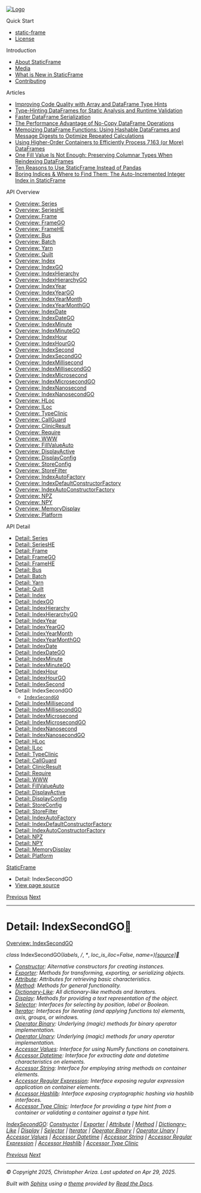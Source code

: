 [![Logo](../_static/sf-logo-web_icon-small.png)](../index.md)

Quick Start

* [static-frame](../readme.md)
* [License](../license.md)

Introduction

* [About StaticFrame](../intro.md)
* [Media](../intro.html#media)
* [What is New in StaticFrame](../new.md)
* [Contributing](../contributing.md)

Articles

* [Improving Code Quality with Array and DataFrame Type Hints](../articles/guard.md)
* [Type-Hinting DataFrames for Static Analysis and Runtime Validation](../articles/ftyping.md)
* [Faster DataFrame Serialization](../articles/serialize.md)
* [The Performance Advantage of No-Copy DataFrame Operations](../articles/no_copy.md)
* [Memoizing DataFrame Functions: Using Hashable DataFrames and Message Digests to Optimize Repeated Calculations](../articles/hash.md)
* [Using Higher-Order Containers to Efficiently Process 7,163 (or More) DataFrames](../articles/uhoc.md)
* [One Fill Value Is Not Enough: Preserving Columnar Types When Reindexing DataFrames](../articles/fill_value.md)
* [Ten Reasons to Use StaticFrame Instead of Pandas](../articles/upgrade.md)
* [Boring Indices & Where to Find Them: The Auto-Incremented Integer Index in StaticFrame](../articles/aiii.md)

API Overview

* [Overview: Series](../api_overview/series.md)
* [Overview: SeriesHE](../api_overview/series_he.md)
* [Overview: Frame](../api_overview/frame.md)
* [Overview: FrameGO](../api_overview/frame_go.md)
* [Overview: FrameHE](../api_overview/frame_he.md)
* [Overview: Bus](../api_overview/bus.md)
* [Overview: Batch](../api_overview/batch.md)
* [Overview: Yarn](../api_overview/yarn.md)
* [Overview: Quilt](../api_overview/quilt.md)
* [Overview: Index](../api_overview/index.md)
* [Overview: IndexGO](../api_overview/index_go.md)
* [Overview: IndexHierarchy](../api_overview/index_hierarchy.md)
* [Overview: IndexHierarchyGO](../api_overview/index_hierarchy_go.md)
* [Overview: IndexYear](../api_overview/index_year.md)
* [Overview: IndexYearGO](../api_overview/index_year_go.md)
* [Overview: IndexYearMonth](../api_overview/index_year_month.md)
* [Overview: IndexYearMonthGO](../api_overview/index_year_month_go.md)
* [Overview: IndexDate](../api_overview/index_date.md)
* [Overview: IndexDateGO](../api_overview/index_date_go.md)
* [Overview: IndexMinute](../api_overview/index_minute.md)
* [Overview: IndexMinuteGO](../api_overview/index_minute_go.md)
* [Overview: IndexHour](../api_overview/index_hour.md)
* [Overview: IndexHourGO](../api_overview/index_hour_go.md)
* [Overview: IndexSecond](../api_overview/index_second.md)
* [Overview: IndexSecondGO](../api_overview/index_second_go.md)
* [Overview: IndexMillisecond](../api_overview/index_millisecond.md)
* [Overview: IndexMillisecondGO](../api_overview/index_millisecond_go.md)
* [Overview: IndexMicrosecond](../api_overview/index_microsecond.md)
* [Overview: IndexMicrosecondGO](../api_overview/index_microsecond_go.md)
* [Overview: IndexNanosecond](../api_overview/index_nanosecond.md)
* [Overview: IndexNanosecondGO](../api_overview/index_nanosecond_go.md)
* [Overview: HLoc](../api_overview/hloc.md)
* [Overview: ILoc](../api_overview/iloc.md)
* [Overview: TypeClinic](../api_overview/type_clinic.md)
* [Overview: CallGuard](../api_overview/call_guard.md)
* [Overview: ClinicResult](../api_overview/clinic_result.md)
* [Overview: Require](../api_overview/require.md)
* [Overview: WWW](../api_overview/www.md)
* [Overview: FillValueAuto](../api_overview/fill_value_auto.md)
* [Overview: DisplayActive](../api_overview/display_active.md)
* [Overview: DisplayConfig](../api_overview/display_config.md)
* [Overview: StoreConfig](../api_overview/store_config.md)
* [Overview: StoreFilter](../api_overview/store_filter.md)
* [Overview: IndexAutoFactory](../api_overview/index_auto_factory.md)
* [Overview: IndexDefaultConstructorFactory](../api_overview/index_default_constructor_factory.md)
* [Overview: IndexAutoConstructorFactory](../api_overview/index_auto_constructor_factory.md)
* [Overview: NPZ](../api_overview/npz.md)
* [Overview: NPY](../api_overview/npy.md)
* [Overview: MemoryDisplay](../api_overview/memory_display.md)
* [Overview: Platform](../api_overview/platform.md)

API Detail

* [Detail: Series](series.md)
* [Detail: SeriesHE](series_he.md)
* [Detail: Frame](frame.md)
* [Detail: FrameGO](frame_go.md)
* [Detail: FrameHE](frame_he.md)
* [Detail: Bus](bus.md)
* [Detail: Batch](batch.md)
* [Detail: Yarn](yarn.md)
* [Detail: Quilt](quilt.md)
* [Detail: Index](index.md)
* [Detail: IndexGO](index_go.md)
* [Detail: IndexHierarchy](index_hierarchy.md)
* [Detail: IndexHierarchyGO](index_hierarchy_go.md)
* [Detail: IndexYear](index_year.md)
* [Detail: IndexYearGO](index_year_go.md)
* [Detail: IndexYearMonth](index_year_month.md)
* [Detail: IndexYearMonthGO](index_year_month_go.md)
* [Detail: IndexDate](index_date.md)
* [Detail: IndexDateGO](index_date_go.md)
* [Detail: IndexMinute](index_minute.md)
* [Detail: IndexMinuteGO](index_minute_go.md)
* [Detail: IndexHour](index_hour.md)
* [Detail: IndexHourGO](index_hour_go.md)
* [Detail: IndexSecond](index_second.md)
* Detail: IndexSecondGO
  + [`IndexSecondGO`](#static_frame.IndexSecondGO)
* [Detail: IndexMillisecond](index_millisecond.md)
* [Detail: IndexMillisecondGO](index_millisecond_go.md)
* [Detail: IndexMicrosecond](index_microsecond.md)
* [Detail: IndexMicrosecondGO](index_microsecond_go.md)
* [Detail: IndexNanosecond](index_nanosecond.md)
* [Detail: IndexNanosecondGO](index_nanosecond_go.md)
* [Detail: HLoc](hloc.md)
* [Detail: ILoc](iloc.md)
* [Detail: TypeClinic](type_clinic.md)
* [Detail: CallGuard](call_guard.md)
* [Detail: ClinicResult](clinic_result.md)
* [Detail: Require](require.md)
* [Detail: WWW](www.md)
* [Detail: FillValueAuto](fill_value_auto.md)
* [Detail: DisplayActive](display_active.md)
* [Detail: DisplayConfig](display_config.md)
* [Detail: StoreConfig](store_config.md)
* [Detail: StoreFilter](store_filter.md)
* [Detail: IndexAutoFactory](index_auto_factory.md)
* [Detail: IndexDefaultConstructorFactory](index_default_constructor_factory.md)
* [Detail: IndexAutoConstructorFactory](index_auto_constructor_factory.md)
* [Detail: NPZ](npz.md)
* [Detail: NPY](npy.md)
* [Detail: MemoryDisplay](memory_display.md)
* [Detail: Platform](platform.md)

[StaticFrame](../index.md)

* Detail: IndexSecondGO
* [View page source](../_sources/api_detail/index_second_go.rst.txt)

[Previous](index_second.html "Detail: IndexSecond")
[Next](index_millisecond.html "Detail: IndexMillisecond")

---

# Detail: IndexSecondGO[](#detail-indexsecondgo "Link to this heading")

[Overview: IndexSecondGO](../api_overview/index_second_go.html#api-overview-indexsecondgo)

*class* IndexSecondGO(*labels*, */*, *\**, *loc\_is\_iloc=False*, *name=<object object>*)[[source]](../_modules/static_frame/core/index_datetime.html#IndexSecondGO)[](#static_frame.IndexSecondGO "Link to this definition")

* [Constructor](index_second_go-constructor.html#api-detail-indexsecondgo-constructor): Alternative constructors for creating instances.
* [Exporter](index_second_go-exporter.html#api-detail-indexsecondgo-exporter): Methods for transforming, exporting, or serializing objects.
* [Attribute](index_second_go-attribute.html#api-detail-indexsecondgo-attribute): Attributes for retrieving basic characteristics.
* [Method](index_second_go-method.html#api-detail-indexsecondgo-method): Methods for general functionality.
* [Dictionary-Like](index_second_go-dictionary_like.html#api-detail-indexsecondgo-dictionary-like): All dictionary-like methods and iterators.
* [Display](index_second_go-display.html#api-detail-indexsecondgo-display): Methods for providing a text representation of the object.
* [Selector](index_second_go-selector.html#api-detail-indexsecondgo-selector): Interfaces for selecting by position, label or Boolean.
* [Iterator](index_second_go-iterator.html#api-detail-indexsecondgo-iterator): Interfaces for iterating (and applying functions to) elements, axis, groups, or windows.
* [Operator Binary](index_second_go-operator_binary.html#api-detail-indexsecondgo-operator-binary): Underlying (magic) methods for binary operator implementation.
* [Operator Unary](index_second_go-operator_unary.html#api-detail-indexsecondgo-operator-unary): Underlying (magic) methods for unary operator implementation.
* [Accessor Values](index_second_go-accessor_values.html#api-detail-indexsecondgo-accessor-values): Interface for using NumPy functions on conatainers.
* [Accessor Datetime](index_second_go-accessor_datetime.html#api-detail-indexsecondgo-accessor-datetime): Interface for extracting date and datetime characteristics on elements.
* [Accessor String](index_second_go-accessor_string.html#api-detail-indexsecondgo-accessor-string): Interface for employing string methods on container elements.
* [Accessor Regular Expression](index_second_go-accessor_regular_expression.html#api-detail-indexsecondgo-accessor-regular-expression): Interface exposing regular expression application on container elements.
* [Accessor Hashlib](index_second_go-accessor_hashlib.html#api-detail-indexsecondgo-accessor-hashlib): Interface exposing cryptographic hashing via hashlib interfaces.
* [Accessor Type Clinic](index_second_go-accessor_type_clinic.html#api-detail-indexsecondgo-accessor-type-clinic): Interface for providing a type hint from a container or validating a container against a type hint.

[IndexSecondGO](#api-detail-indexsecondgo): [Constructor](index_second_go-constructor.html#api-detail-indexsecondgo-constructor) | [Exporter](index_second_go-exporter.html#api-detail-indexsecondgo-exporter) | [Attribute](index_second_go-attribute.html#api-detail-indexsecondgo-attribute) | [Method](index_second_go-method.html#api-detail-indexsecondgo-method) | [Dictionary-Like](index_second_go-dictionary_like.html#api-detail-indexsecondgo-dictionary-like) | [Display](index_second_go-display.html#api-detail-indexsecondgo-display) | [Selector](index_second_go-selector.html#api-detail-indexsecondgo-selector) | [Iterator](index_second_go-iterator.html#api-detail-indexsecondgo-iterator) | [Operator Binary](index_second_go-operator_binary.html#api-detail-indexsecondgo-operator-binary) | [Operator Unary](index_second_go-operator_unary.html#api-detail-indexsecondgo-operator-unary) | [Accessor Values](index_second_go-accessor_values.html#api-detail-indexsecondgo-accessor-values) | [Accessor Datetime](index_second_go-accessor_datetime.html#api-detail-indexsecondgo-accessor-datetime) | [Accessor String](index_second_go-accessor_string.html#api-detail-indexsecondgo-accessor-string) | [Accessor Regular Expression](index_second_go-accessor_regular_expression.html#api-detail-indexsecondgo-accessor-regular-expression) | [Accessor Hashlib](index_second_go-accessor_hashlib.html#api-detail-indexsecondgo-accessor-hashlib) | [Accessor Type Clinic](index_second_go-accessor_type_clinic.html#api-detail-indexsecondgo-accessor-type-clinic)

[Previous](index_second.html "Detail: IndexSecond")
[Next](index_millisecond.html "Detail: IndexMillisecond")

---

© Copyright 2025, Christopher Ariza.
Last updated on Apr 29, 2025.

Built with [Sphinx](https://www.sphinx-doc.org/) using a
[theme](https://github.com/readthedocs/sphinx_rtd_theme)
provided by [Read the Docs](https://readthedocs.org).